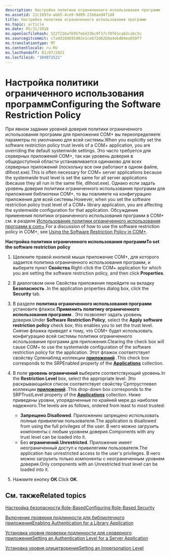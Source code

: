 ```yaml
---
description: Настройка политики ограниченного использования программ
ms.assetid: 22c1897a-abb5-4ce9-9d09-21b6aed4f1d8
title: Настройка политики ограниченного использования программ
ms.topic: article
ms.date: 05/31/2018
ms.openlocfilehash: 522f216af6957ebd23bc9f17c70f61cab2cabc5c
ms.sourcegitcommit: c7add10d695482e1ceb72d62b8a4ebd84ea050f7
ms.translationtype: MT
ms.contentlocale: ru-RU
ms.lasthandoff: 01/07/2021
ms.locfileid: "104072521"
---
```

# <a name="configuring-the-software-restriction-policy"></a><span data-ttu-id="49721-103">Настройка политики ограниченного использования программ</span><span class="sxs-lookup"><span data-stu-id="49721-103">Configuring the Software Restriction Policy</span></span>

<span data-ttu-id="49721-104">При явном задании уровней доверия политики ограниченного использования программ для приложения COM+ вы переопределяете параметры по умолчанию для всей системы.</span><span class="sxs-lookup"><span data-stu-id="49721-104">When you explicitly set the software restriction policy trust levels of a COM+ application, you are overriding the default systemwide settings.</span></span> <span data-ttu-id="49721-105">Это часто требуется для серверных приложений COM+, так как уровень доверия в общедоступной области устанавливается одинаково для всех серверных приложений (поскольку все они работают в одном файле, dllhost.exe).</span><span class="sxs-lookup"><span data-stu-id="49721-105">This is often necessary for COM+ server applications because the systemwide trust level is set the same for all server applications (because they all run in the same file, dllhost.exe).</span></span> <span data-ttu-id="49721-106">Однако если задать уровень доверия политики ограниченного использования программ для приложения библиотеки COM+, то вы повлияете на конфигурацию приложения для всей системы.</span><span class="sxs-lookup"><span data-stu-id="49721-106">However, when you set the software restriction policy trust level of a COM+ library application, you are affecting the systemwide configuration for that application.</span></span> <span data-ttu-id="49721-107">Обсуждение применения политики ограниченного использования программ в COM+ см. в разделе [Использование политики ограниченного использования программ в com+](using-the-software-restriction-policy-in-com-.md).</span><span class="sxs-lookup"><span data-stu-id="49721-107">For a discussion of how to use the software restriction policy in COM+, see [Using the Software Restriction Policy in COM+](using-the-software-restriction-policy-in-com-.md).</span></span>

<span data-ttu-id="49721-108">**Настройка политики ограниченного использования программ**</span><span class="sxs-lookup"><span data-stu-id="49721-108">**To set the software restriction policy**</span></span>

1.  <span data-ttu-id="49721-109">Щелкните правой кнопкой мыши приложение COM+, для которого задается политика ограниченного использования программ, и выберите пункт **Свойства**.</span><span class="sxs-lookup"><span data-stu-id="49721-109">Right-click the COM+ application for which you are setting the software restriction policy, and then click **Properties**.</span></span>

2.  <span data-ttu-id="49721-110">В диалоговом окне Свойства приложения перейдите на вкладку **Безопасность** .</span><span class="sxs-lookup"><span data-stu-id="49721-110">In the application properties dialog box, click the **Security** tab.</span></span>

3.  <span data-ttu-id="49721-111">В разделе **политика ограниченного использования программ** установите флажок **Применить политику ограниченного использования программ** . Это позволяет задать уровень доверия.</span><span class="sxs-lookup"><span data-stu-id="49721-111">Under **Software Restriction Policy**, select the **Apply software restriction policy** check box; this enables you to set the trust level.</span></span> <span data-ttu-id="49721-112">Снятие флажка приведет к тому, что COM+ будет использовать конфигурацию всей системы политики ограниченного использования программ для приложения.</span><span class="sxs-lookup"><span data-stu-id="49721-112">Clearing the check box will cause COM+ to use the systemwide configuration of the software restriction policy for the application.</span></span> <span data-ttu-id="49721-113">Этот флажок соответствует свойству Српенаблед коллекции [**приложений**](applications.md) .</span><span class="sxs-lookup"><span data-stu-id="49721-113">This check box corresponds to the SRPEnabled property of the [**Applications**](applications.md) collection.</span></span>

4.  <span data-ttu-id="49721-114">В поле **уровень ограничений** выберите соответствующий уровень.</span><span class="sxs-lookup"><span data-stu-id="49721-114">In the **Restriction Level** box, select the appropriate level.</span></span> <span data-ttu-id="49721-115">Это раскрывающийся список соответствует свойству Срптрустлевел коллекции [**приложений**](applications.md) .</span><span class="sxs-lookup"><span data-stu-id="49721-115">This drop-down box corresponds to the SRPTrustLevel property of the [**Applications**](applications.md) collection.</span></span> <span data-ttu-id="49721-116">Ниже приведены уровни, упорядоченные по крайней мере до наиболее надежного.</span><span class="sxs-lookup"><span data-stu-id="49721-116">The levels are as follows, ordered from least to most trusted:</span></span>

    -   <span data-ttu-id="49721-117">**Запрещено**.</span><span class="sxs-lookup"><span data-stu-id="49721-117">**Disallowed**.</span></span> <span data-ttu-id="49721-118">Приложению запрещено использовать полные привилегии пользователя.</span><span class="sxs-lookup"><span data-stu-id="49721-118">The application is disallowed from using the full privileges of the user.</span></span> <span data-ttu-id="49721-119">В него можно загрузить компоненты с любым уровнем доверия.</span><span class="sxs-lookup"><span data-stu-id="49721-119">Components with any trust level can be loaded into it.</span></span>
    -   <span data-ttu-id="49721-120">Без **ограничений**.</span><span class="sxs-lookup"><span data-stu-id="49721-120">**Unrestricted**.</span></span> <span data-ttu-id="49721-121">Приложение имеет неограниченный доступ к привилегиям пользователя.</span><span class="sxs-lookup"><span data-stu-id="49721-121">The application has unrestricted access to the user's privileges.</span></span> <span data-ttu-id="49721-122">В него можно загрузить только компоненты с неограниченным уровнем доверия.</span><span class="sxs-lookup"><span data-stu-id="49721-122">Only components with an Unrestricted trust level can be loaded into it.</span></span>

5.  <span data-ttu-id="49721-123">Нажмите кнопку **ОК**.</span><span class="sxs-lookup"><span data-stu-id="49721-123">Click **OK**.</span></span>

## <a name="related-topics"></a><span data-ttu-id="49721-124">См. также</span><span class="sxs-lookup"><span data-stu-id="49721-124">Related topics</span></span>

<dl> <dt>

[<span data-ttu-id="49721-125">Настройка безопасности Role-Based</span><span class="sxs-lookup"><span data-stu-id="49721-125">Configuring Role-Based Security</span></span>](configuring-role-based-security.md)
</dt> <dt>

[<span data-ttu-id="49721-126">Включение проверки подлинности для библиотечного приложения</span><span class="sxs-lookup"><span data-stu-id="49721-126">Enabling Authentication for a Library Application</span></span>](enabling-authentication-for-a-library-application.md)
</dt> <dt>

[<span data-ttu-id="49721-127">Установка уровня проверки подлинности для серверного приложения</span><span class="sxs-lookup"><span data-stu-id="49721-127">Setting an Authentication Level for a Server Application</span></span>](setting-an-authentication-level-for-a-server-application.md)
</dt> <dt>

[<span data-ttu-id="49721-128">Установка уровня олицетворения</span><span class="sxs-lookup"><span data-stu-id="49721-128">Setting an Impersonation Level</span></span>](setting-an-impersonation-level.md)
</dt> </dl>

 

 



